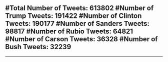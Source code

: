 #Total Number of Tweets: 613802 
#Number of Trump Tweets: 191422
#Number of Clinton Tweets: 190177
#Number of Sanders Tweets: 98817
#Number of Rubio Tweets: 64821
#Number of Carson Tweets: 36328
#Number of Bush Tweets: 32239
---
---
